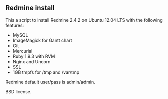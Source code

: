 ## Redmine install

This a script to install Redmine 2.4.2 on Ubuntu 12.04 LTS with the following features:
- MySQL
- ImageMagick for Gantt chart
- Git
- Mercurial
- Ruby 1.9.3 with RVM
- Nginx and Uncorn
- SSL
- 1GB tmpfs for /tmp and /var/tmp

Redmine default user/pass is admin/admin.

BSD license.
